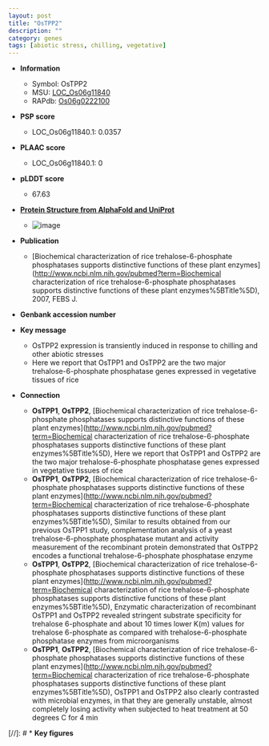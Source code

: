 ```yaml
---
layout: post
title: "OsTPP2"
description: ""
category: genes
tags: [abiotic stress, chilling, vegetative]
---
```


* **Information**  
    + Symbol: OsTPP2  
    + MSU: [LOC_Os06g11840](http://rice.plantbiology.msu.edu/cgi-bin/ORF_infopage.cgi?orf=LOC_Os06g11840)  
    + RAPdb: [Os06g0222100](http://rapdb.dna.affrc.go.jp/viewer/gbrowse_details/irgsp1?name=Os06g0222100)  

* **PSP score**  
    + LOC_Os06g11840.1: 0.0357 

* **PLAAC score**  
    + LOC_Os06g11840.1: 0 

* **pLDDT score**
    + 67.63

* **[Protein Structure from AlphaFold and UniProt](https://www.uniprot.org/uniprotkb/Q0DDI1/entry#structure)**
    + ![image](https://ricepsp.github.io/images/Q0/AF-Q0DDI1-F1.png)

* **Publication**  
    + [Biochemical characterization of rice trehalose-6-phosphate phosphatases supports distinctive functions of these plant enzymes](http://www.ncbi.nlm.nih.gov/pubmed?term=Biochemical characterization of rice trehalose-6-phosphate phosphatases supports distinctive functions of these plant enzymes%5BTitle%5D), 2007, FEBS J.

* **Genbank accession number**  

* **Key message**  
    + OsTPP2 expression is transiently induced in response to chilling and other abiotic stresses
    + Here we report that OsTPP1 and OsTPP2 are the two major trehalose-6-phosphate phosphatase genes expressed in vegetative tissues of rice

* **Connection**  
    + __OsTPP1__, __OsTPP2__, [Biochemical characterization of rice trehalose-6-phosphate phosphatases supports distinctive functions of these plant enzymes](http://www.ncbi.nlm.nih.gov/pubmed?term=Biochemical characterization of rice trehalose-6-phosphate phosphatases supports distinctive functions of these plant enzymes%5BTitle%5D), Here we report that OsTPP1 and OsTPP2 are the two major trehalose-6-phosphate phosphatase genes expressed in vegetative tissues of rice
    + __OsTPP1__, __OsTPP2__, [Biochemical characterization of rice trehalose-6-phosphate phosphatases supports distinctive functions of these plant enzymes](http://www.ncbi.nlm.nih.gov/pubmed?term=Biochemical characterization of rice trehalose-6-phosphate phosphatases supports distinctive functions of these plant enzymes%5BTitle%5D), Similar to results obtained from our previous OsTPP1 study, complementation analysis of a yeast trehalose-6-phosphate phosphatase mutant and activity measurement of the recombinant protein demonstrated that OsTPP2 encodes a functional trehalose-6-phosphate phosphatase enzyme
    + __OsTPP1__, __OsTPP2__, [Biochemical characterization of rice trehalose-6-phosphate phosphatases supports distinctive functions of these plant enzymes](http://www.ncbi.nlm.nih.gov/pubmed?term=Biochemical characterization of rice trehalose-6-phosphate phosphatases supports distinctive functions of these plant enzymes%5BTitle%5D), Enzymatic characterization of recombinant OsTPP1 and OsTPP2 revealed stringent substrate specificity for trehalose 6-phosphate and about 10 times lower K(m) values for trehalose 6-phosphate as compared with trehalose-6-phosphate phosphatase enzymes from microorganisms
    + __OsTPP1__, __OsTPP2__, [Biochemical characterization of rice trehalose-6-phosphate phosphatases supports distinctive functions of these plant enzymes](http://www.ncbi.nlm.nih.gov/pubmed?term=Biochemical characterization of rice trehalose-6-phosphate phosphatases supports distinctive functions of these plant enzymes%5BTitle%5D), OsTPP1 and OsTPP2 also clearly contrasted with microbial enzymes, in that they are generally unstable, almost completely losing activity when subjected to heat treatment at 50 degrees C for 4 min

[//]: # * **Key figures**  


